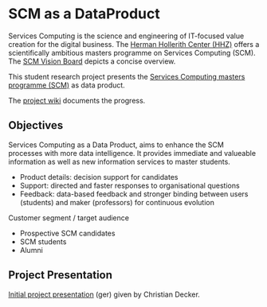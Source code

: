 # SCM as a DataProduct

Services Computing is the science and engineering of IT-focused value creation for the digital business. The [Herman Hollerith Center (HHZ)](http://www.hhz.de) offers a scientifically ambitious masters programme on Services Computing (SCM). The [SCM Vision Board](http://www.hhz.de/fileadmin/user_upload/Hermann_Hollerith_Zentrum/Master/Services_Computing/SCMVisionBoard.jpg) depicts a concise overview.

This student research project presents the [Services Computing masters programme (SCM)](http://www.hhz.de/master/services-computing/) as data product. 

The [project wiki](https://github.com/cdeck3r/SCM-DataProduct/wiki) documents the progress.

## Objectives

Services Computing as a Data Product, aims to enhance the SCM processes with more data intelligence. 
It provides immediate and valueable information as well as new information services to master students.

* Product details: decision support for candidates
* Support: directed and faster responses to organisational questions
* Feedback: data-based feedback and stronger binding between users (students) and maker (professors) for continuous evolution

Customer segment / target audience

* Prospective SCM candidates
* SCM students
* Alumni

## Project Presentation

[Initial project presentation](https://github.com/cdeck3r/SCM-DataProduct/blob/master/Projekt%20SCMalsDataProduct.pdf) (ger) given by Christian Decker.
